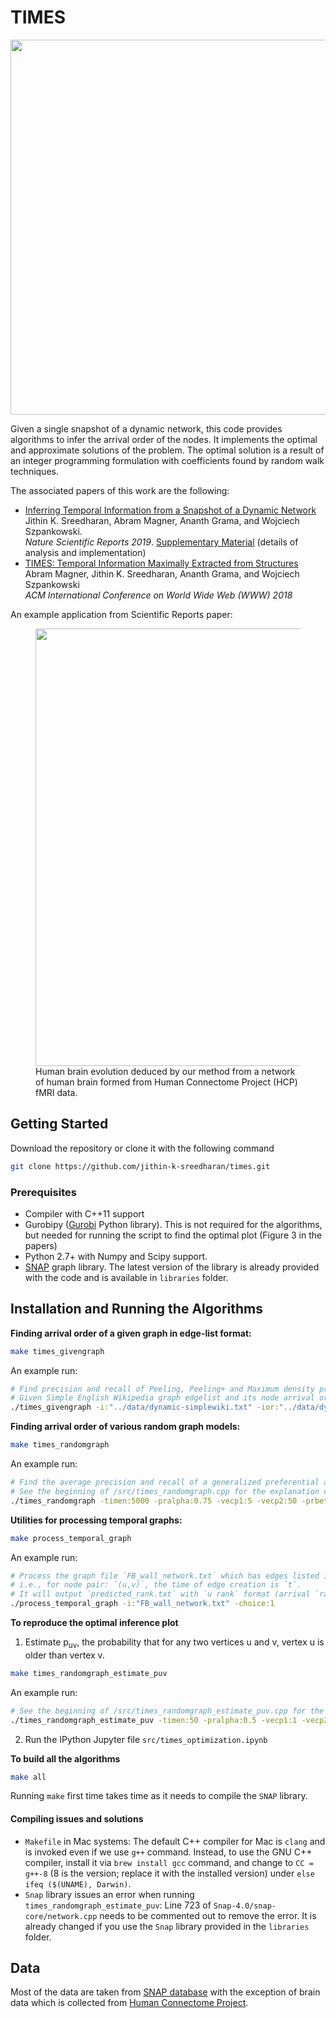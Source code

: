 # TIMES
<!-- ![image](https://user-images.githubusercontent.com/19230005/53579065-e0fdf500-3b46-11e9-9437-6471a42f26f4.png) -->
<img src="https://user-images.githubusercontent.com/19230005/53579065-e0fdf500-3b46-11e9-9437-6471a42f26f4.png" width="600">


Given a single snapshot of a dynamic network, this code provides algorithms to infer the arrival order of the nodes.
It implements the optimal and approximate solutions of the problem. The optimal solution is a result of an integer programming formulation with coefficients found by random walk techniques.

The associated papers of this work are the following:
* [Inferring Temporal Information from a Snapshot of a Dynamic Network](https://rdcu.be/boQ5z)\
Jithin K. Sreedharan, Abram Magner, Ananth Grama, and Wojciech Szpankowski.\
_Nature Scientific Reports 2019_. [Supplementary Material](https://static-content.springer.com/esm/art%3A10.1038%2Fs41598-019-38912-0/MediaObjects/41598_2019_38912_MOESM1_ESM.pdf) (details of analysis and implementation)
* [TIMES: Temporal Information Maximally Extracted from Structures](https://dl.acm.org/citation.cfm?id=3186105)\
Abram Magner, Jithin K. Sreedharan, Ananth Grama, and Wojciech Szpankowski\
_ACM International Conference on World Wide Web (WWW) 2018_

An example application from Scientific Reports paper:
<figure>
<img src="https://user-images.githubusercontent.com/19230005/53579668-fcb5cb00-3b47-11e9-8e39-dfd186865462.png" width="700">
<figcaption>
Human brain evolution deduced by our method from a network of human brain formed from Human Connectome Project (HCP) fMRI data.
</figcaption>
</figure>

## Getting Started
Download the repository or clone it with the following command
```bash
git clone https://github.com/jithin-k-sreedharan/times.git
```

### Prerequisites
- Compiler with C++11 support
- Gurobipy ([Gurobi](http://www.gurobi.com/) Python library). This is not required for the algorithms, but needed for running the script to find the optimal plot (Figure 3 in the papers)
- Python 2.7+ with Numpy and Scipy support.
- [SNAP](https://snap.stanford.edu/snap/index.html) graph library. The latest version of the library is already provided with the code and is available in `libraries` folder.

## Installation and Running the Algorithms
**Finding arrival order of a given graph in edge-list format:**
```bash
make times_givengraph
```
An example run:
```bash
# Find precision and recall of Peeling, Peeling+ and Maximum density precision-1 estimator
# Given Simple English Wikipedia graph edgelist and its node arrival order files
./times_givengraph -i:"../data/dynamic-simplewiki.txt" -ior:"../data/dynamic-simplewiki_data.csv" -choice:1
```
**Finding arrival order of various random graph models:**
```bash
make times_randomgraph
```
<!-- We use a generalized preferential attachment generator with parameters as follows
- `timen`: Total time-steps of the procedure
- `pralpha`: With this probability a new node will be added; with probbaility `(1-pralpha)`, new edges will be added between existing nodes.
- `vecp1`: Lower end of uniform distrbution for `m` (number of edges each new node brings into the graph) when a new node is added.
- `vecp2`: Upper end of uniform distrbution for `m` (number of edges each new node brings into the graph) when a new node is added.
- `prbeta`: With this probability end points of edges of the new node will be selected preferentially; with probability `(1-prbeta)` ebdpoints of edges of new node will be choosen uniformly at random.
- `vecq1`: Lower end of uniform distrbution for `m` (number of edges each new node brings into the graph) when edges between existing nodes are added;
- `vecq2`: Upper end of uniform distrbution for `m` (number of edges each new node brings into the graph) when edges between existing nodes are added.
- `prdelta`: With this probability,When adding edges between exisiting nodes, slource node be selected preferentially.
- `prgamma`: With this probability, when adding edges between exisiting nodes, Terminal node will be selected preferentially
 -->
 An example run:
```bash
# Find the average precision and recall of a generalized preferential attachment graph model
# See the beginning of /src/times_randomgraph.cpp for the explanation of parameters.
./times_randomgraph -timen:5000 -pralpha:0.75 -vecp1:5 -vecp2:50 -prbeta:0.5 -vecq1:5 -vecq2:50  -prdelta:0.5 -prgamma:0.5 -noruns:1000 -choice:0
```
**Utilities for processing temporal graphs:**
```bash
make process_temporal_graph
```
An example run:
```bash
# Process the graph file `FB_wall_network.txt` which has edges listed in `u v t` format per line
# i.e., for node pair: `(u,v)`, the time of edge creation is `t`.
# It will output `predicted_rank.txt` with `u rank` format (arrival `rank` for node `u`) per line.
./process_temporal_graph -i:"FB_wall_network.txt" -choice:1
```
**To reproduce the optimal inference plot**
1. Estimate p<sub>uv</sub>, the probability that for any two vertices u and v, vertex u is older than vertex v.
  ```bash
  make times_randomgraph_estimate_puv
  ```
  An example run:
  ```bash
  # See the beginning of /src/times_randomgraph_estimate_puv.cpp for the explanation of parameters.
  ./times_randomgraph_estimate_puv -timen:50 -pralpha:0.5 -vecp1:1 -vecp2:8 -prbeta:0.5 -vecq1:1 -vecq2:8  -prdelta:0.5 -prgamma:0.5 -noruns:100 -norunsMC:100 -choice:3
  ```
2. Run the IPython Jupyter file `src/times_optimization.ipynb`

**To build all the algorithms**
```bash
make all
```
Running `make` first time takes time as it needs to compile the `SNAP` library.

#### Compiling issues and solutions
- `Makefile` in Mac systems: The default C++ compiler for Mac is `clang` and is invoked even if we use `g++` command. Instead, to use the GNU C++ compiler, install it via `brew install gcc` command, and change to `CC = g++-8` (8 is the version; replace it with the installed version) under `else ifeq ($(UNAME), Darwin)`.
- `Snap` library issues an error when running `times_randomgraph_estimate_puv`: Line 723 of `Snap-4.0/snap-core/network.cpp` needs to be commented out to remove the error. It is already changed if you use the `Snap` library provided in the `libraries` folder.

## Data
Most of the data are taken from [SNAP database](https://snap.stanford.edu/data/index.html) with the exception of brain data which is collected from [Human Connectome Project](https://www.humanconnectome.org/study/hcp-young-adult/document/extensively-processed-fmri-data-documentation).
<!-- For the brain Connectome data, please download the brain connectome data from [here](link). The data is cleaned matrix version of the original human connectome project data. The code to clean the data is available here.
 -->
